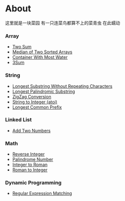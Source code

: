 # About
这里就是一块菜园 有一只连菜鸟都算不上的菜青虫 在此蠕动

### Array

* [Two Sum](https://github.com/frischkaese/LeetCode-Java/blob/master/code/Two%20Sum)
* [Median of Two Sorted Arrays](https://github.com/frischkaese/LeetCode-Java/blob/master/code/Median%20of%20Two%20Sorted%20Arrays)
* [Container With Most Water](https://github.com/frischkaese/LeetCode-Java/blob/master/code/Container%20With%20Most%20Water)
* [3Sum](https://github.com/frischkaese/LeetCode-Java/blob/master/code/3Sum)

### String

* [Longest Substring Without Repeating Characters](https://github.com/frischkaese/LeetCode-Java/blob/master/code/Longest%20Substring%20Without%20Repeating%20Characters)
* [Longest Palindromic Substring](https://github.com/frischkaese/LeetCode-Java/blob/master/code/Longest%20Palindromic%20Substring)
* [ZigZag Conversion](https://github.com/frischkaese/LeetCode-Java/blob/master/code/ZigZag%20Conversion)
* [String to Integer (atoi)](https://github.com/frischkaese/LeetCode-Java/blob/master/code/String%20to%20Integer%20(atoi))
* [Longest Common Prefix](https://github.com/frischkaese/LeetCode-Java/blob/master/code/Longest%20Common%20Prefix)

### Linked List

* [Add Two Numbers](https://github.com/frischkaese/LeetCode-Java/blob/master/code/Add%20Two%20Numbers)

### Math

* [Reverse Integer](https://github.com/frischkaese/LeetCode-Java/blob/master/code/Reverse%20Integer)
* [Palindrome Number](https://github.com/frischkaese/LeetCode-Java/blob/master/code/Palindrome%20Number)
* [Integer to Roman](https://github.com/frischkaese/LeetCode-Java/blob/master/code/Integer%20to%20Roman)
* [Roman to Integer](https://github.com/frischkaese/LeetCode-Java/blob/master/code/Roman%20to%20Integer)

### Dynamic Programming

* [Regular Expression Matching](https://github.com/frischkaese/LeetCode-Java/blob/master/code/Regular%20Expression%20Matching)
